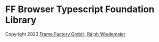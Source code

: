 # FF Browser Typescript Foundation Library

Copyright 2023 [Frame Factory GmbH](https://framefactory.ch), [Ralph Wiedemeier](https://about.me/ralphw)  
